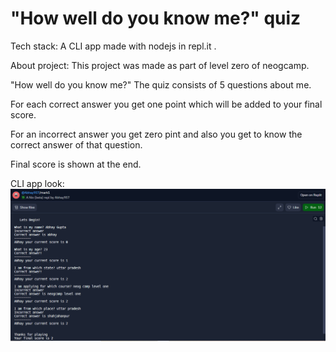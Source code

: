 # "How well do you know me?" quiz

Tech stack:
A CLI app made with nodejs in repl.it .

About project:
This project was made as part of level zero of neogcamp.

"How well do you know me?" The quiz consists of 5 questions about me.

For each correct answer you get one point which will be added to your final score.

For an incorrect answer you get zero pint and also you get to know the correct answer of that question.

Final score is shown at the end.

CLI app look:
<img src="images/markone.png" >
